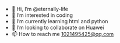 - 👋 Hi, I’m @eternally-life
- 👀 I’m interested in coding
- 🌱 I’m currently learning html and python
- 💞️ I’m looking to collaborate on Huawei
- 📫 How to reach me 1021495425@qq.com

<!---
eternally-life/eternally-life is a ✨ special ✨ repository because its `README.md` (this file) appears on your GitHub profile.
You can click the Preview link to take a look at your changes.
--->
